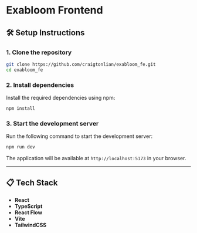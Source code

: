 # Exabloom Frontend

## 🛠 Setup Instructions

### 1. Clone the repository

```bash
git clone https://github.com/craigtonlian/exabloom_fe.git
cd exabloom_fe
```

### 2. Install dependencies

Install the required dependencies using npm:

```bash
npm install
```

### 3. Start the development server

Run the following command to start the development server:

```bash
npm run dev
```

The application will be available at `http://localhost:5173` in your browser.

---

## 📋 Tech Stack

- **React**
- **TypeScript**
- **React Flow**
- **Vite**
- **TailwindCSS**
